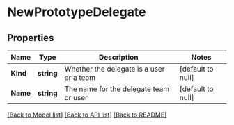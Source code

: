 # NewPrototypeDelegate

## Properties
Name | Type | Description | Notes
------------ | ------------- | ------------- | -------------
**Kind** | **string** | Whether the delegate is a user or a team | [default to null]
**Name** | **string** | The name for the delegate team or user | [default to null]

[[Back to Model list]](../README.md#documentation-for-models) [[Back to API list]](../README.md#documentation-for-api-endpoints) [[Back to README]](../README.md)


